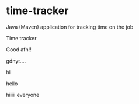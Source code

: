 # time-tracker
Java (Maven) application for tracking time on the job

Time tracker

Good afn!!

gdnyt....


hi

hello




hiiiii everyone
